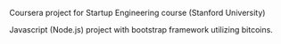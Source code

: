 Coursera project for Startup Engineering course (Stanford University)

Javascript (Node.js) project with bootstrap framework utilizing bitcoins.

